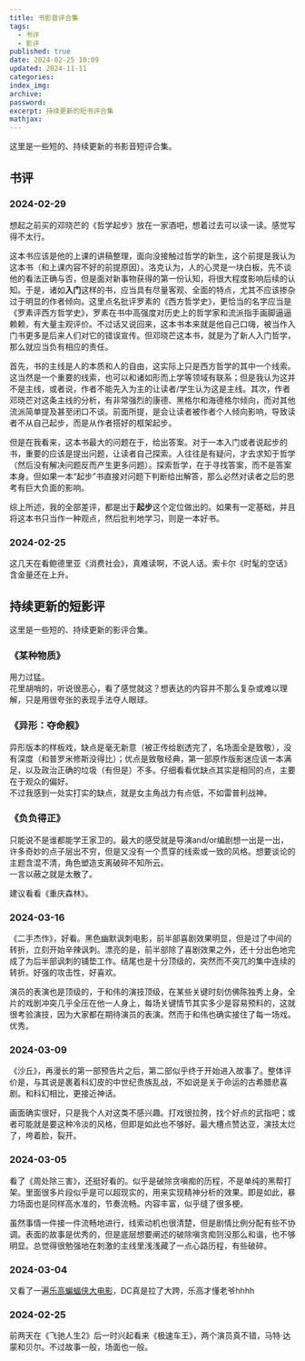 ```yaml
---
title: 书影音评合集
tags:
  - 书评
  - 影评
published: true
date: 2024-02-25 10:09
updated: 2024-11-11
categories:
index_img:
archive:
password:
excerpt: 持续更新的短书评合集
mathjax:
---
```


这里是一些短的、持续更新的书影音短评合集。

## 书评

<!--  TODO:《不能承受的生命之轻》 -->

### 2024-02-29

想起之前买的邓晓芒的《哲学起步》放在一家酒吧，想着过去可以读一读。感觉写得不太行。

这本书应该是他的上课的讲稿整理，面向没接触过哲学的新生，这个前提是我认为这本书（和上课内容不好的前提原因）。洛克认为，人的心灵是一块白板，先不谈他的看法正确与否，但是面对新事物获得的第一份认知，将很大程度影响后续的认知。于是，诸如**入门**这样的书，应当具有尽量客观、全面的特点，尤其不应该掺杂过于明显的作者倾向。这里点名批评罗素的《西方哲学史》，更恰当的名字应当是《罗素评西方哲学史》，罗素在书中高强度对历史上的哲学家和流派指手画脚逼逼赖赖，有大量主观评价。不过话又说回来，这本书本来就是他自己口嗨，被当作入门书更多是后来人们对它的错误宣传。但邓晓芒这本书，就是为了新人入门哲学，那么就应当负有相应的责任。

首先，书的主线是人的本质和人的自由，这实际上只是西方哲学的其中一个线索。这当然是一个重要的线索，也可以和诸如形而上学等领域有联系；但是我认为这并不是主线，或者说，作者不能先入为主的让读者/学生认为这是主线。其次，作者邓晓芒对这条主线的分析，有非常强烈的康德、黑格尔和海德格尔倾向，而对其他流派简单提及甚至闭口不谈。前面所提，是会让读者被作者个人倾向影响，导致读者不从自己起步，而是从作者搭好的框架起步。

但是在我看来，这本书最大的问题在于，给出答案。对于一本入门或者说起步的书，重要的应该是提出问题，让读者自己探索。人往往是有疑问，才去求知于哲学（然后没有解决问题反而产生更多问题）。探索哲学，在于寻找答案，而不是答案本身。但如果一本“起步”书直接对问题下判断给出解答，那么必然对读者之后的思考有巨大负面的影响。

综上所述，我的全部差评，都是出于**起步**这个定位做出的。如果有一定基础，并且将这本书只当作一种观点，然后批判地学习，则是一本好书。

### 2024-02-25

这几天在看鲍德里亚《消费社会》，真难读啊，不说人话。索卡尔《时髦的空话》含金量还在上升。

## 持续更新的短影评

这里是一些短的、持续更新的影评合集。

### 《某种物质》

用力过猛。  
花里胡哨的，听说很恶心，看了感觉就这？想表达的内容并不那么复杂或难以理解，只是用很夸张的表现手法夺人眼球。

### 《异形：夺命舰》

异形版本的样板戏，缺点是毫无新意（被正传给剧透完了，名场面全是致敬），没有深度（和普罗米修斯没得比）；优点是致敬经典，第一部原作版影迷应该一本满足，以及政治正确的垃圾（有但是）不多。仔细看看优缺点其实是相同的点，主要在于观众的偏好。  
不过我感到一处实打实的缺点，就是女主角战力有点低，不如雷普利战神。

### 《负负得正》

只能说不是谁都能学王家卫的。最大的感受就是导演and/or编剧想一出是一出，许多奇妙的点子层出不穷，但是又没有一个贯穿的线索或一致的风格。想要谈论的主题含混不清，角色塑造支离破碎不知所云。  
一言以蔽之就是太散了。

建议看看《重庆森林》。

### 2024-03-16

《二手杰作》，好看。黑色幽默讽刺电影，前半部喜剧效果明显，但是过了中间的转折，立刻开始辛辣讽刺。漂亮的是，前半部除了喜剧效果之外，还十分出色地完成了为后半部讽刺的铺垫工作。结尾也是十分顶级的，突然而不突兀的集中连续的转折。好强的攻击性，好喜欢。

演员的表演也是顶级的，于和伟的演技顶级，在某些关键时刻仿佛陈独秀上身。全片的戏剧冲突几乎全压在他一人身上，每场关键情节其实多少是容易预料的，这就很考验演技，因为大家都在期待演员的表演。然而于和伟也确实接住了每一场戏。优秀。

### 2024-03-09

《沙丘》，再漫长的第一部预告片之后，第二部似乎终于开始进入故事了。整体评价是，与其说是裹着科幻皮的中世纪贵族乱战，不如说是关于命运的古希腊悲喜剧。和科幻相比，更接近神话。

画面确实很好，只是我个人对这类不感兴趣。打戏很拉胯，找个好点的武指吧；或者可能就是要这种冷淡的风格，但即是如此也不够好。最大槽点赞达亚，演技太烂了，垮着脸，裂开。

### 2024-03-05

看了《周处除三害》，还挺好看的。似乎是破除贪嗔痴的历程，不是单纯的黑帮打架。里面很多片段似乎是可以超现实的，用来实现精神分析的效果。即是如此，暴力场面也是同样高水准的，节奏流畅。内容丰富，似乎缝了很多梗。

虽然事情一件接一件流畅地进行，线索动机也很清楚，但是剧情比例分配有些不协调。表面的故事是优秀的，但是底层想要阐述的破除嗔贪痴则没那么和谐，也不够明显。总觉得很勉强地在刺激的主线里浅浅藏了一点心路历程，有些破碎。

### 2024-03-04

又看了一遍[乐高蝙蝠侠大电影](https://www.bilibili.com/bangumi/play/ep425186/)，DC真是拉了大跨，乐高才懂老爷hhhh

### 2024-02-25

前两天在《飞驰人生2》后一时兴起看来《极速车王》，两个演员真不错，马特·达蒙和贝尔。不过故事一般，场面也一般。
